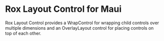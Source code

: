 # Rox Layout Control for Maui

Rox Layout Control provides a WrapControl for wrapping child controls over multiple dimensions and an OverlayLayout control for placing controls on top of each other.
